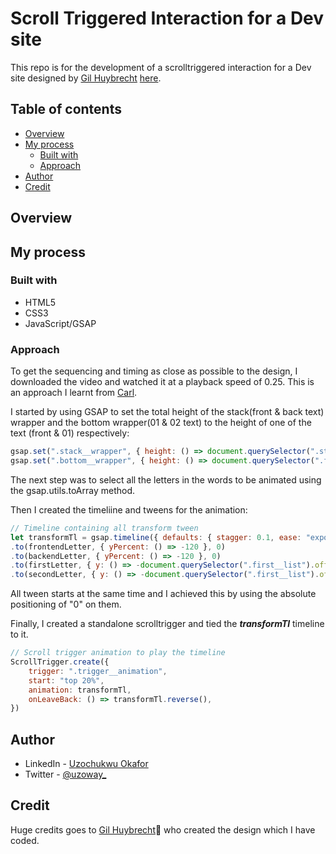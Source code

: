 # Scroll Triggered Interaction for a Dev site

This repo is for the development of a scrolltriggered interaction for a Dev site designed by [Gil Huybrecht](https://www.instagram.com/gil.huybrecht/) [here](https://www.instagram.com/p/CuZYNnsM63H/). 

## Table of contents

- [Overview](#overview)
- [My process](#my-process)
  - [Built with](#built-with)
  - [Approach](#approach)
- [Author](#author)
- [Credit](#credit)

## Overview

## My process

### Built with

- HTML5
- CSS3
- JavaScript/GSAP

### Approach

To get the sequencing and timing as close as possible to the design, I downloaded the video and watched it at a playback speed of 0.25. This is an approach I learnt from [Carl](https://twitter.com/snorklTV).

I started by using GSAP to set the total height of the stack(front & back text) wrapper and the bottom wrapper(01 & 02 text) to the height of one of the text (front & 01) respectively:
```js
gsap.set(".stack__wrapper", { height: () => document.querySelector(".stack__wrapper--word").offsetHeight + "px" });
gsap.set(".bottom__wrapper", { height: () => document.querySelector(".first__list").offsetHeight + "px" });
```
The next step was to select all the letters in the words to be animated using the gsap.utils.toArray method.

Then I created the timeliine and tweens for the animation:
```js
// Timeline containing all transform tween
let transformTl = gsap.timeline({ defaults: { stagger: 0.1, ease: "expo.inOut", duration: 1.3, }})
.to(frontendLetter, { yPercent: () => -120 }, 0)
.to(backendLetter, { yPercent: () => -120 }, 0)
.to(firstLetter, { y: () => -document.querySelector(".first__list").offsetHeight + "px" }, 0)
.to(secondLetter, { y: () => -document.querySelector(".first__list").offsetHeight - 3 + "px" }, 0)
```
All tween starts at the same time and I achieved this by using the absolute positioning of "0" on them.

Finally, I created a standalone scrolltrigger and tied the ***transformTl*** timeline to it. 
```js
// Scroll trigger animation to play the timeline
ScrollTrigger.create({
    trigger: ".trigger__animation",
    start: "top 20%",
    animation: transformTl,
    onLeaveBack: () => transformTl.reverse(),
})
```

## Author

- LinkedIn - [Uzochukwu Okafor](https://www.linkedin.com/in/uzochukwuokafor/)
- Twitter - [@uzoway_](https://twitter.com/Uzoway_)

## Credit 

Huge credits goes to [Gil Huybrecht](https://www.instagram.com/gil.huybrecht/)🙌 who created the design which I have coded.
